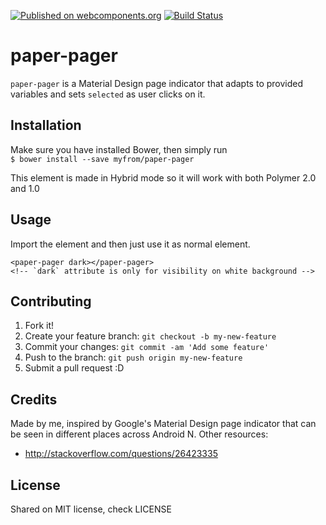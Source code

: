 [![Published on webcomponents.org](https://img.shields.io/badge/webcomponents.org-published-blue.svg?style=flat-square)](https://beta.webcomponents.org/element/Witus13/paper-pager)
[![Build Status](https://img.shields.io/travis/rust-lang/rust.svg?style=flat-square)](https://travis-ci.org/Witus13/paper-pager)

# paper-pager

`paper-pager` is a Material Design page indicator that adapts to provided variables
and sets `selected` as user clicks on it.

## Installation

Make sure you have installed Bower, then simply run  
`$ bower install --save myfrom/paper-pager`

This element is made in Hybrid mode so it will work with both Polymer 2.0 and 1.0
## Usage

Import the element and then just use it as normal element.
<!--
```
<custom-element-demo>
  <template>
    <link rel="import" href="paper-pager.html">
    <next-code-block></next-code-block>
  </template>
</custom-element-demo>
```
-->
```
<paper-pager dark></paper-pager>
<!-- `dark` attribute is only for visibility on white background -->
```

## Contributing

1. Fork it!
2. Create your feature branch: `git checkout -b my-new-feature`
3. Commit your changes: `git commit -am 'Add some feature'`
4. Push to the branch: `git push origin my-new-feature`
5. Submit a pull request :D

## Credits

Made by me, inspired by Google's Material Design page indicator that can be seen in different places across Android N.
Other resources:
- http://stackoverflow.com/questions/26423335

## License

Shared on MIT license, check LICENSE
